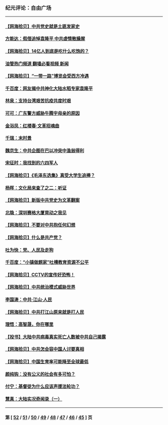 ### 纪元评论：自由广场
---
#### [【网海拾贝】中共党史就是土匪发家史](../../pages/nsc993/n12976478.md?05270330) 
#### [方能达：假借追悼袁隆平 中共虚情散臊腥](../../pages/nsc993/n12976396.md?05270330) 
#### [【网海拾贝】14亿人到底是吃什么吃饱的？](../../pages/nsc993/n12974125.md?05270330) 
#### [油管热门频道 翻墙必看视频 新闻](ok?05270330)
#### [【网海拾贝】“一带一路”博览会受西方冷遇](../../pages/nsc993/n12971787.md?05270330) 
#### [千百度：网友揭中共神化大陆水稻专家袁隆平](../../pages/nsc993/n12971733.md?05270330) 
#### [林泉：支持台湾艰苦抗疫共度时艰](../../pages/nsc993/n12971350.md?05270330) 
#### [可可：广东警方威胁牛腾宇母亲的原因](../../pages/nsc993/n12971100.md?05270330) 
#### [金浴凤：红楼春·文革招魂曲](../../pages/nsc993/n12970354.md?05270330) 
#### [千瑞：末时景](../../pages/nsc993/n12970337.md?05270330) 
#### [魏京生：中共企图在巴以冲突中渔翁得利](../../pages/nsc993/n12970286.md?05270330) 
#### [宋征时：我找到的六四军人](../../pages/nsc993/n12970213.md?05270330) 
#### [【网海拾贝】《毛泽东选集》真受大学生追捧？](../../pages/nsc993/n12968779.md?05270330) 
#### [杨晖：文化局来查了之二：听证](../../pages/nsc993/n12966528.md?05270330) 
#### [【网海拾贝】新版中共党史为文革翻案](../../pages/nsc993/n12967526.md?05270330) 
#### [北隐：深圳赛格大厦晃动之我见](../../pages/nsc993/n12967393.md?05270330) 
#### [【网海拾贝】不要对中共抱任何幻想](../../pages/nsc993/n12965222.md?05270330) 
#### [【网海拾贝】什么是共产党？](../../pages/nsc993/n12962781.md?05270330) 
#### [吐为快：党、人民及走狗](../../pages/nsc993/n12962747.md?05270330) 
#### [千百度：“小镇做题家”吐槽教育资源不公平](../../pages/nsc993/n12962705.md?05270330) 
#### [【网海拾贝】CCTV的宣传好恐怖！](../../pages/nsc993/n12959984.md?05270330) 
#### [【网海拾贝】中共统治模式威胁世界](../../pages/nsc993/n12957622.md?05270330) 
#### [李国涛：中共‧江山‧人民](../../pages/nsc993/n12957502.md?05270330) 
#### [【网海拾贝】中共打江山原来就是打人民](../../pages/nsc993/n12954345.md?05270330) 
#### [理悟：高智晟，你在哪里](../../pages/nsc993/n12953115.md?05270330) 
#### [【投书】大陆中共病毒真实死亡人数被中共自己揭露](../../pages/nsc993/n12953050.md?05270330) 
#### [【网海拾贝】中共怎会容中国人讨要真相](../../pages/nsc993/n12952161.md?05270330) 
#### [【网海拾贝】中国生育率可能降至全球最低](../../pages/nsc993/n12948793.md?05270330) 
#### [颜纯钩：没有公义的社会有多可怕？](../../pages/nsc993/n12947626.md?05270330) 
#### [付宁：基督徒为什么应该声援法轮功？](../../pages/nsc993/n12947233.md?05270330) 
#### [慧真：大陆实况奇闻录（一）](../../pages/nsc993/n12945811.md?05270330) 

---
#### 第 [ [52](./52.md?05270330) / [51](./51.md?05270330) / [50](./50.md?05270330) / [49](./49.md?05270330) / [48](./48.md?05270330) / [47](./47.md?05270330) / [46](./46.md?05270330) / [45](./45.md?05270330) ] 页
